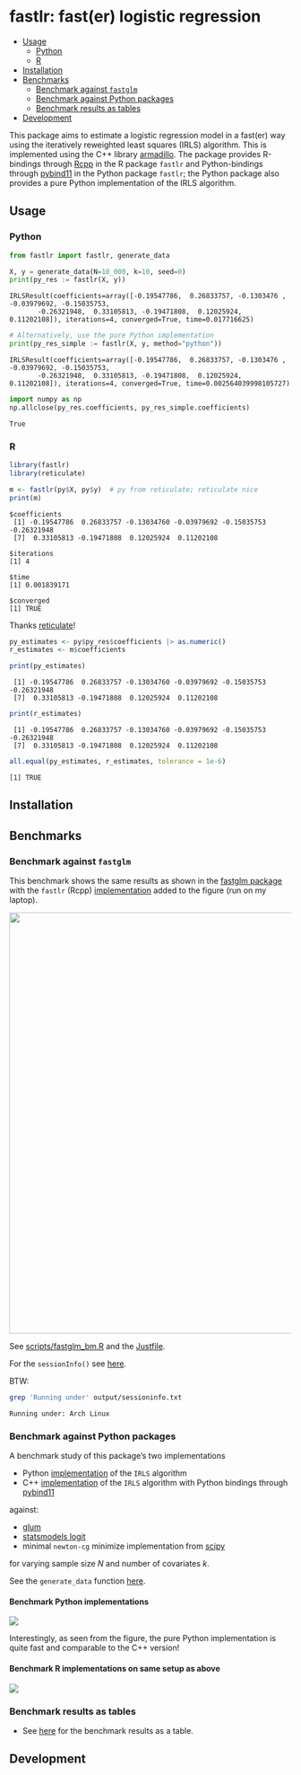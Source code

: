 # fastlr: fast(er) logistic regression


- [Usage](#usage)
  - [Python](#python)
  - [R](#r)
- [Installation](#installation)
- [Benchmarks](#benchmarks)
  - [Benchmark against `fastglm`](#benchmark-against-fastglm)
  - [Benchmark against Python
    packages](#benchmark-against-python-packages)
  - [Benchmark results as tables](#benchmark-results-as-tables)
- [Development](#development)

This package aims to estimate a logistic regression model in a fast(er)
way using the iteratively reweighted least squares (IRLS) algorithm.
This is implemented using the C++ library
[armadillo](https://arma.sourceforge.net/faq.html). The package provides
R-bindings through
[Rcpp](https://cran.r-Aproject.org/web/packages/Rcpp/index.html) in the
R package `fastlr` and Python-bindings through
[pybind11](https://pybind11.readthedocs.io/en/stable/index.html) in the
Python package `fastlr`; the Python package also provides a pure Python
implementation of the IRLS algorithm.

## Usage

### Python

``` python
from fastlr import fastlr, generate_data

X, y = generate_data(N=10_000, k=10, seed=0)
print(py_res := fastlr(X, y))
```

    IRLSResult(coefficients=array([-0.19547786,  0.26833757, -0.1303476 , -0.03979692, -0.15035753,
           -0.26321948,  0.33105813, -0.19471808,  0.12025924,  0.11202108]), iterations=4, converged=True, time=0.017716625)

``` python
# Alternatively, use the pure Python implementation
print(py_res_simple := fastlr(X, y, method="python"))
```

    IRLSResult(coefficients=array([-0.19547786,  0.26833757, -0.1303476 , -0.03979692, -0.15035753,
           -0.26321948,  0.33105813, -0.19471808,  0.12025924,  0.11202108]), iterations=4, converged=True, time=0.002564039998105727)

``` python
import numpy as np
np.allclose(py_res.coefficients, py_res_simple.coefficients)
```

    True

### R

``` r
library(fastlr)
library(reticulate)

m <- fastlr(py$X, py$y)  # py from reticulate; reticulate nice
print(m)
```

    $coefficients
     [1] -0.19547786  0.26833757 -0.13034760 -0.03979692 -0.15035753 -0.26321948
     [7]  0.33105813 -0.19471808  0.12025924  0.11202108

    $iterations
    [1] 4

    $time
    [1] 0.001839171

    $converged
    [1] TRUE

Thanks [reticulate](https://rstudio.github.io/reticulate/)!

``` r
py_estimates <- py$py_res$coefficients |> as.numeric() 
r_estimates <- m$coefficients

print(py_estimates)
```

     [1] -0.19547786  0.26833757 -0.13034760 -0.03979692 -0.15035753 -0.26321948
     [7]  0.33105813 -0.19471808  0.12025924  0.11202108

``` r
print(r_estimates)
```

     [1] -0.19547786  0.26833757 -0.13034760 -0.03979692 -0.15035753 -0.26321948
     [7]  0.33105813 -0.19471808  0.12025924  0.11202108

``` r
all.equal(py_estimates, r_estimates, tolerance = 1e-6)
```

    [1] TRUE

## Installation

## Benchmarks

### Benchmark against `fastglm`

This benchmark shows the same results as shown in the [fastglm
package](https://github.com/jaredhuling/fastglm?tab=readme-ov-file#quick-usage-overview)
with the `fastlr` (Rcpp) [implementation](src/fastlr_rcpp.cpp) added to
the figure (run on my laptop).

<img src="output/fastglm_bm.png" width="750" />

See [scripts/fastglm_bm.R](scripts/fastglm_bm.R) and the
[Justfile](./blob/main/Justfile#L19).

For the `sessionInfo()` see [here](output/sessioninfo.txt).

BTW:

``` bash
grep 'Running under' output/sessioninfo.txt
```

    Running under: Arch Linux

### Benchmark against Python packages

A benchmark study of this package’s two implementations

- Python [implementation](./blob/main/src/fastlr/logreg.py#L86) of the
  `IRLS` algorithm
- C++ [implementation](src/core/irls.cpp) of the `IRLS` algorithm with
  Python bindings through
  [pybind11](https://pybind11.readthedocs.io/en/stable/index.html)

against:

- [glum](https://github.com/Quantco/glum)
- [statsmodels
  logit](https://www.statsmodels.org/stable/generated/statsmodels.discrete.discrete_model.Logit.html)
- minimal `newton-cg` minimize implementation from
  [scipy](https://docs.scipy.org/doc/scipy/reference/generated/scipy.optimize.minimize.html)

for varying sample size $N$ and number of covariates $k$.

See the `generate_data` function
[here](./blob/main/src/fastlr/logreg.py#L57).

#### Benchmark Python implementations

![](output/bench_res.png)

Interestingly, as seen from the figure, the pure Python implementation
is quite fast and comparable to the C++ version!

#### Benchmark R implementations on same setup as above

![](output/bench_res_R.png)

### Benchmark results as tables

- See [here](output/tables.md) for the benchmark results as a table.

## Development
